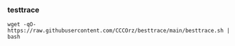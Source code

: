 ### testtrace
```
wget -qO- https://raw.githubusercontent.com/CCCOrz/besttrace/main/besttrace.sh | bash
```

